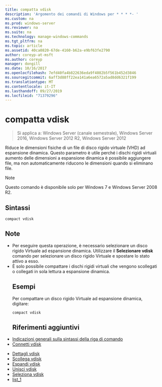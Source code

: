 ```yaml
---
title: compatta vdisk
description: 'Argomento dei comandi di Windows per * * * *- '
ms.custom: na
ms.prod: windows-server
ms.reviewer: na
ms.suite: na
ms.technology: manage-windows-commands
ms.tgt_pltfrm: na
ms.topic: article
ms.assetid: 40ca0820-67de-4160-b62a-e9bf63fe2790
author: coreyp-at-msft
ms.author: coreyp
manager: dongill
ms.date: 10/16/2017
ms.openlocfilehash: 7efd40fa4b822636eda9f4082b5f561b452d3846
ms.sourcegitcommit: 6aff3d88ff22ea141a6ea6572a5ad8dd6321f199
ms.translationtype: MT
ms.contentlocale: it-IT
ms.lasthandoff: 09/27/2019
ms.locfileid: "71379296"
---
```

# <a name="compact-vdisk"></a>compatta vdisk

>Si applica a: Windows Server (canale semestrale), Windows Server 2016, Windows Server 2012 R2, Windows Server 2012

Riduce le dimensioni fisiche di un file di disco rigido virtuale (VHD) ad espansione dinamica. Questo parametro è utile perché i dischi rigidi virtuali aumento delle dimensioni a espansione dinamica è possibile aggiungere file, ma non automaticamente riducono le dimensioni quando si eliminano file.
> [!NOTE]
> Questo comando è disponibile solo per Windows 7 e Windows Server 2008 R2.
> ## <a name="syntax"></a>Sintassi
> ```
> compact vdisk
> ```
> ## <a name="remarks"></a>Note
> - Per eseguire questa operazione, è necessario selezionare un disco rigido Virtuale ad espansione dinamica. Utilizzare il **Selezionare vdisk** comando per selezionare un disco rigido Virtuale e spostare lo stato attivo a esso.
> - È solo possibile compattare i dischi rigidi virtuali che vengono scollegati o collegati in sola lettura a espansione dinamica.
>   ## <a name="BKMK_Examples"></a>Esempi
>   Per compattare un disco rigido Virtuale ad espansione dinamica, digitare:
>   ```
>   compact vdisk
>   ```
>   ## <a name="additional-references"></a>Riferimenti aggiuntivi
> - [Indicazioni generali sulla sintassi della riga di comando](command-line-syntax-key.md)
> - [Connetti vdisk](attach-vdisk.md)

-   [Dettagli vdisk](detail-vdisk.md)
-   [Scollega vdisk](detach-vdisk.md)
-   [Espandi vdisk](expand-vdisk.md)
-   [Unisci vdisk](merge-vdisk.md)
-   [Seleziona vdisk](select-vdisk.md)
-   [list_1](list_1.md)
